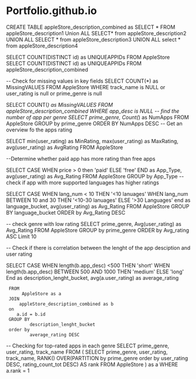 # Portfolio.github.io
CREATE TABLE appleStore_description_combined as
SELECT * FROM appleStore_description1
Union ALL
SELECT* from appleStore_description2
UNION ALL
SELECT * from appleStore_description3
UNION ALL
select * from appleStore_description4


SELECT COUNT(DISTINCT id) as UNIQUEAPPIDs
FROM AppleStore
SELECT COUNT(DISTINCT id) as UNIQUEAPPIDs
FROM appleStore_description_combined

-- Check for missing values in key fields
SELECT COUNT(*) as MissingVALUES
FROM AppleStore
WHERE track_name is NULL or user_rating is null or prime_genre is null


SELECT COUNT(*) as MissingVALUES
FROM appleStore_description_combined
WHERE app_desc is NULL 
-- find the number of app per genre
SELECT prime_genre, Count(*) as NumApps
FROM AppleStore
GROUP by prime_genre
ORDER BY NumApps DESC
-- Get an overview fo the apps rating

SELECT min(user_rating) as MinRating,
       max(user_rating) as MaxRating,
       avg(user_rating) as AvgRating
FROM AppleStore

--Determine whether paid app has more rating than free apps

SELECT CASE
           WHEN price > 0 then 'paid'
           ELSE 'free'
           END as App_Type,
           avg(user_rating) as Avg_Rating
FROM AppleStore
GROUP by App_Type
-- check if app with more supported languages has higher ratings

SELECT CASE
           WHEN lang_num < 10 THEN '<10 lanuages'
           WHEN lang_num BETWEEN 10 and 30 THEN '<10-30 lanuages'
           ELSE '>30 Languages'
           end as language_bucket,
           avg(user_rating) as Avg_Rating
FROM AppleStore
GROUP BY  language_bucket
ORDER by Avg_Rating DESC

-- check genre with low rating
SELECT prime_genre,
       Avg(user_rating) as Avg_Rating
       FROM AppleStore
       GROUP by prime_genre
       ORDER by Avg_rating ASC
       Limit 10
       
-- Check if there is correlation between the lenght of the app desciption and user rating

SELECT CASE
           WHEN length(b.app_desc) <500 THEN 'short'
           WHEN length(b.app_desc) BETWEEN 500 AND 1000 THEN 'medium'
           ELSE 'long'
           End as description_lenght_bucket,
           avg(a.user_rating) as average_rating
          
     FROM 
          AppleStore as a 
     JOIN 
         appleStore_description_combined as b
     on
        a.id = b.id
     GROUP BY 
             description_lenght_bucket
     order by 
             average_rating DESC
  -- Checking for top-rated apps in each genre
  SELECT
        prime_genre,
        user_rating,
        track_name
  FROM ( 
        SELECT
       prime_genre,
       user_rating,
       track_name,
       RANK() OVER(PARTITION by prime_genre order by user_rating DESC, rating_count_tot DESC) AS rank
       FROM
           AppleStore
      ) as a 
      WHERE
   a.rank = 1
       
